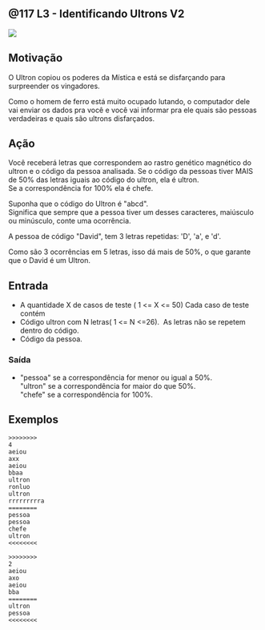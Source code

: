 ## @117 L3 - Identificando Ultrons V2


![](https://raw.githubusercontent.com/qxcodefup/arcade/master/base/117/cover.jpg)

## Motivação

O Ultron copiou os poderes da Mística e está se disfarçando para surpreender os vingadores.  

Como o homem de ferro está muito ocupado lutando, o computador dele vai enviar os dados pra você e você vai informar pra ele quais são pessoas verdadeiras e quais são ultrons disfarçados.

## Ação

Você receberá letras que correspondem ao rastro genético magnético do ultron e o código da pessoa analisada. Se o código da pessoas tiver MAIS de 50% das letras iguais ao código do ultron, ela é ultron.  
Se a correspondência for 100% ela é chefe.

Suponha que o código do Ultron é "abcd".  
Significa que sempre que a pessoa tiver um desses caracteres, maiúsculo ou minúsculo, conte uma ocorrência.

A pessoa de código "David", tem 3 letras repetidas: 'D', 'a', e 'd'.

Como são 3 ocorrências em 5 letras, isso dá mais de 50%, o que garante que o David é um Ultron.

## Entrada

*   A quantidade X de casos de teste ( 1 <= X <= 50) Cada caso de teste contém
*   Código ultron com N letras( 1 <= N <=26).  As letras não se repetem dentro do código.
*   Código da pessoa.

### Saída

*   "pessoa" se a correspondência for menor ou igual a 50%.  
    "ultron" se a correspondência for maior do que 50%.  
    "chefe" se a correspondência for 100%.

## Exemplos

```
>>>>>>>>
4
aeiou
axx
aeiou
bbaa
ultron
ronluo
ultron
rrrrrrrrra
========
pessoa
pessoa
chefe
ultron
<<<<<<<<

>>>>>>>>
2
aeiou
axo
aeiou
bba
========
ultron
pessoa
<<<<<<<<
```

#
